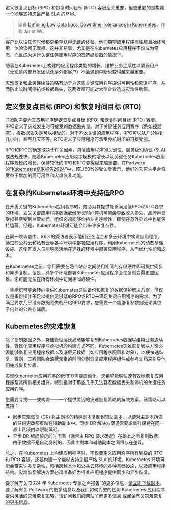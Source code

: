 
<!--
title: 定义 Kubernetes 中低数据丢失、停机容限
cover: https://cdn.thenewstack.io/media/2024/12/25d22b1d-dr.jpg
-->

定义恢复点目标 (RPO) 和恢复时间目标 (RTO) 容限至关重要，但更重要的是构建一个能够支持您最严格 SLA 的环境。

> 译自 [Defining Low Data Loss, Downtime Tolerances in Kubernetes](https://thenewstack.io/defining-low-data-loss-downtime-tolerances-in-kubernetes/)，作者 Janet Wi。

客户比以往任何时候都更希望获得无缝的体验。他们期望应用程序高性能且始终可用，体验流畅无摩擦。这并非易事，尤其是在Kubernetes应用程序不仅成为常态，而且成为运行关键任务应用程序的首选编排器的情况下。

随着在Kubernetes上构建的应用程序类型的增长，维护业务连续性以确保用户（无论是内部开发团队还是外部客户）不会遇到中断也变得越来越重要。

灾难恢复和业务连续性策略有助于为这些关键应用程序提供可用性和恢复程序，从而防止长时间停机或数据丢失，这两者都可能对大型企业造成灾难性后果。

## 定义恢复点目标 (RPO) 和恢复时间目标 (RTO)

IT团队需要为其应用程序确定恢复点目标 (RPO) 和恢复时间目标 (RTO) 容限。RPO定义了灾难发生时可接受的数据丢失量。对于关键任务应用程序（例如[视频流](https://portworx.com/customers/large-service-provider-case-study/)），零数据丢失是可以接受的。对于不太关键的应用程序，RPO可以从几分钟到几小时，甚至几天不等。RTO定义了应用程序可承受停机时间的可接受量。

RPO和RTO的确定取决于许多因素，包括应用程序的关键性、服务级别协议 (SLA) 或法规要求。随着Kubernetes应用程序规模的增长以及关键任务Kubernetes应用程序规模的增长，保持较低的RPO和RTO变得越来越重要。在Portworx的“[Kubernetes专家报告2024](https://portworx.com/resources/voice-of-kubernetes-expert-report/)”中，超过50%的受访者表示，他们的云原生平台将受益于增加的高可用性和灾难恢复功能。

## 在复杂的Kubernetes环境中支持低RPO

在开发关键的Kubernetes应用程序时，务必为其提供能够满足低RPO和RTO要求的环境。丢失关键应用程序数据或经历长时间停机可能会导致收入损失、品牌声誉受损甚至受到监管处罚。组织必须能够维持业务连续性，即使在意外灾难中也能保持运营。但是，Kubernetes环境可能会带来许多复杂性。

在同一项调查中，86%的受访者表示他们正在混合和多云环境中构建应用程序，通过在公共云和私有云等各种环境中部署应用程序，利用Kubernetes的动态基础设施。这使开发人员能够灵活地在选择的环境中部署应用程序，从而优化性能和成本。

在Kubernetes之前，您只需要在两个站点之间使用相同的存储硬件即可提供同步和异步复制。但是，跨多个环境部署Kubernetes应用程序会使复制变得更加困难。您可能无法在所有环境中访问相同的硬件。

一些组织可能会转向提供Kubernetes原生备份和恢复的数据保护解决方案，但仅仅是备份操作不足以提供足够低的RPO或RTO来满足关键应用程序的需求。为了满足要求几乎没有数据丢失的严格RPO要求，您需要一个能够复制数据无论其位于何处的公共存储层。

## Kubernetes的灾难恢复

除了复制数据之外，存储管理层还必须能够复制Kubernetes数据以维持业务连续性。容器化应用程序与虚拟机的构建方式不同。Kubernetes灾难恢复解决方案必须能够恢复应用程序数据以及底层元数据（如应用程序配置和对象），以便快速恢复。否则，工程团队会浪费宝贵的时间分别恢复应用程序组件或参考文档来引导他们完成恢复步骤。

实现Kubernetes应用程序的低RPO需要自动化。您希望能够快速有效地恢复应用程序及其所有相关组件，特别是对于那些几乎无法容忍数据丢失和停机的关键任务应用程序。

您需要寻找——或构建——一个提供灵活的灾难恢复策略的解决方案，该策略可以支持：

- 同步灾难恢复 (DR) 将主副本的精确副本复制到辅助副本，以便对主副本所做的任何更改都反映在辅助副本中。同步 DR 解决方案通常要求集群保持在同一都市区域内以限制延迟。
- 异步 DR 根据预定的时间表（通常由 RPO 要求确定）在副本之间复制数据。由于数据不是自动复制的，因此主副本和辅助副本之间将存在差异。

总之，在 Kubernetes 上构建应用程序时，不仅要定义应用程序所有层级的 RTO 和 RPO 容限，还要构建一个能够支持您最严格 SLA 的环境。Kubernetes 环境可能会带来许多复杂性，包括跨越本地和公共云环境的各种基础设施，以及应用程序结构。灾难恢复解决方案必须准备好为相关应用程序提供同步和异步恢复。

要了解有关“2024 年 Kubernetes 专家之声报告”的更多信息，[请立即下载副本](https://portworx.com/resources/voice-of-kubernetes-expert-report/)。要了解有关 Portworx 的更多信息以及我们如何为您的任何 Kubernetes 应用程序提供灵活的灾难恢复策略，[请访问我们的网站了解更多信息](https://portworx.com/) 或[阅读有关灾难恢复的更多信息](https://portworx.com/kubernetes-disaster-recovery/)。


